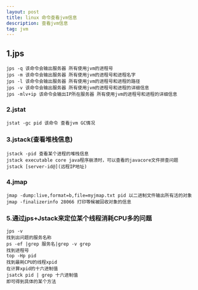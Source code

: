 ```yaml
---
layout: post
title: linux 命令查看jvm信息
description: 查看jvm信息
tag: jvm
---
```


## 1.jps 

```
jps -q 该命令会输出服务器 所有使用jvm的进程号
jps -m 该命令会输出服务器 所有使用jvm的进程号和进程名字
jps -l 该命令会输出服务器 所有使用jvm的进程号和进程的路径
jps -v 该命令会输出服务器 所有使用jvm的进程号和进程的详细信息
jps -mlv+ip 该命令会输出IP所在服务器 所有使用jvm的进程号和进程的详细信息
```

### 2.jstat

```
jstat -gc pid 该命令 查看jvm GC情况
```

### 3.jstack(查看堆栈信息)

```
jstack -pid 查看某个进程的堆栈信息
jstack executable core java程序崩溃时，可以查看的javacore文件排查问题
jstack [server-id@](远程IP地址)
```

### 4.jmap

```
jmap -dump:live,format=b,file=myjmap.txt pid 以二进制文件输出所有活的对象
jmap -finalizerinfo 28066 打印等候被回收对象的信息
```

### 5.通过jps+Jstack来定位某个线程消耗CPU多的问题

```
jps -v
找到出问题的服务名称
ps -ef |grep 服务名|grep -v grep
找到进程号
top -Hp pid
找到最耗CPU的线程xpid
在计算xpid的十六进制值
jsatck pid | grep 十六进制值
即可得到具体的某个方法
```

